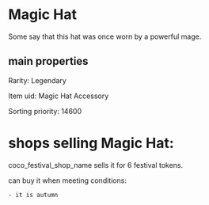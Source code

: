 # Magic Hat

Some say that this hat was once worn by a powerful mage.

## main properties

Rarity: Legendary

Item uid: Magic Hat Accessory

Sorting priority: 14600

# shops selling Magic Hat:

coco_festival_shop_name sells it for 6 festival tokens.

  can buy it when meeting conditions: 

    - it is autumn